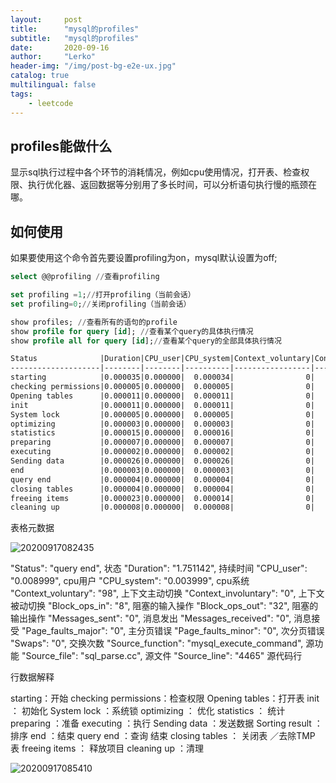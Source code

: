 ```yaml
---
layout:     post
title:      "mysql的profiles"
subtitle:   "mysql的profiles"
date:       2020-09-16
author:     "Lerko"
header-img: "/img/post-bg-e2e-ux.jpg"
catalog: true
multilingual: false
tags:
    - leetcode
---
```


## profiles能做什么

显示sql执行过程中各个环节的消耗情况，例如cpu使用情况，打开表、检查权限、执行优化器、返回数据等分别用了多长时间，可以分析语句执行慢的瓶颈在哪。

## 如何使用

如果要使用这个命令首先要设置profiling为on，mysql默认设置为off;


```sql
select @@profiling //查看profiling

set profiling =1;//打开profiling（当前会话）
set profiling=0;//关闭profiling（当前会话）

show profiles; //查看所有的语句的profile
show profile for query [id]; //查看某个query的具体执行情况
show profile all for query [id];//查看某个query的全部具体执行情况
```

```md
Status              |Duration|CPU_user|CPU_system|Context_voluntary|Context_involuntary|Block_ops_in|Block_ops_out|Messages_sent|Messages_received|Page_faults_major|Page_faults_minor|Swaps|Source_function      |Source_file         |Source_line|
--------------------|--------|--------|----------|-----------------|-------------------|------------|-------------|-------------|-----------------|-----------------|-----------------|-----|---------------------|--------------------|-----------|
starting            |0.000035|0.000000|  0.000034|                0|                  0|           0|            0|            0|                0|                0|                0|    0|                     |                    |           |
checking permissions|0.000005|0.000000|  0.000005|                0|                  0|           0|            0|            0|                0|                0|                0|    0|check_access         |sql_authorization.cc|        809|
Opening tables      |0.000011|0.000000|  0.000011|                0|                  0|           0|            0|            0|                0|                0|                0|    0|open_tables          |sql_base.cc         |       5781|
init                |0.000011|0.000000|  0.000011|                0|                  0|           0|            0|            0|                0|                0|                0|    0|handle_query         |sql_select.cc       |        128|
System lock         |0.000005|0.000000|  0.000005|                0|                  0|           0|            0|            0|                0|                0|                0|    0|mysql_lock_tables    |lock.cc             |        330|
optimizing          |0.000003|0.000000|  0.000003|                0|                  0|           0|            0|            0|                0|                0|                0|    0|optimize             |sql_optimizer.cc    |        158|
statistics          |0.000015|0.000000|  0.000016|                0|                  0|           0|            0|            0|                0|                0|                0|    0|optimize             |sql_optimizer.cc    |        374|
preparing           |0.000007|0.000000|  0.000007|                0|                  0|           0|            0|            0|                0|                0|                0|    0|optimize             |sql_optimizer.cc    |        482|
executing           |0.000002|0.000000|  0.000002|                0|                  0|           0|            0|            0|                0|                0|                0|    0|exec                 |sql_executor.cc     |        126|
Sending data        |0.000026|0.000000|  0.000026|                0|                  0|           0|            0|            0|                0|                0|                0|    0|exec                 |sql_executor.cc     |        202|
end                 |0.000003|0.000000|  0.000003|                0|                  0|           0|            0|            0|                0|                0|                0|    0|handle_query         |sql_select.cc       |        206|
query end           |0.000004|0.000000|  0.000004|                0|                  0|           0|            0|            0|                0|                0|                0|    0|mysql_execute_command|sql_parse.cc        |       4956|
closing tables      |0.000004|0.000000|  0.000004|                0|                  0|           0|            0|            0|                0|                0|                0|    0|mysql_execute_command|sql_parse.cc        |       5009|
freeing items       |0.000023|0.000000|  0.000014|                0|                  0|           0|            0|            0|                0|                0|                0|    0|mysql_parse          |sql_parse.cc        |       5622|
cleaning up         |0.000008|0.000000|  0.000008|                0|                  0|           0|            0|            0|                0|                0|                0|    0|dispatch_command     |sql_parse.cc        |       1931|
```

表格元数据

![20200917082435](http://img.chenyingqiao.top/blog/20200917082435.png)

"Status": "query end", 状态
"Duration": "1.751142", 持续时间
"CPU_user": "0.008999", cpu用户
"CPU_system": "0.003999", cpu系统
"Context_voluntary": "98", 上下文主动切换
"Context_involuntary": "0", 上下文被动切换
"Block_ops_in": "8", 阻塞的输入操作
"Block_ops_out": "32", 阻塞的输出操作
"Messages_sent": "0", 消息发出
"Messages_received": "0", 消息接受
"Page_faults_major": "0", 主分页错误
"Page_faults_minor": "0", 次分页错误
"Swaps": "0", 交换次数
"Source_function": "mysql_execute_command", 源功能
"Source_file": "sql_parse.cc", 源文件
"Source_line": "4465" 源代码行


行数据解释

starting：开始
checking permissions：检查权限
Opening tables：打开表
init ： 初始化
System lock ：系统锁
optimizing ： 优化
statistics ： 统计
preparing ：准备
executing ：执行
Sending data ：发送数据
Sorting result ：排序
end ：结束
query end ：查询 结束
closing tables ： 关闭表 ／去除TMP 表
freeing items ： 释放项目
cleaning up ：清理


![20200917085410](http://img.chenyingqiao.top/blog/20200917085410.png)

